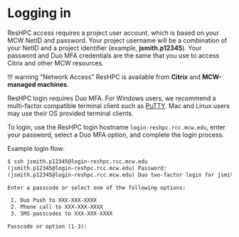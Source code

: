 # Logging in

ResHPC access requires a project user account, which is based on your MCW NetID and password. Your project username will be a combination of your NetID and a project identifier (example, **jsmith.p12345**). Your password and Duo MFA credentials are the same that you use to access Citrix and other MCW resources.

!!! warning "Network Access"
    ResHPC is available from **Citrix** and **MCW-managed machines**.

ResHPC login requires Duo MFA. For Windows users, we recommend a multi-factor compatible terminal client such as [PuTTY](https://www.chiark.greenend.org.uk/~sgtatham/putty/latest.html). Mac and Linux users may use their OS provided terminal clients.

To login, use the ResHPC login hostname `login-reshpc.rcc.mcw.edu`, enter your password, select a Duo MFA option, and complete the login process.

Example login flow:

```txt
$ ssh jsmith.p12345@login-reshpc.rcc.mcw.edu
(jsmith.p12345@login-reshpc.rcc.mcw.edu) Password:
(jsmith.p12345@login-reshpc.rcc.mcw.edu) Duo two-factor login for jsmith

Enter a passcode or select one of the following options:

 1. Duo Push to XXX-XXX-XXXX
 2. Phone call to XXX-XXX-XXXX
 3. SMS passcodes to XXX-XXX-XXXX

Passcode or option (1-3):
```
<!--
SRCE provides two access methods. Both methods require password authentication with Duo MFA.
: **SRCE OnDemand** provides a graphical interface similar to a remote desktop.
: **SSH** provides command-line access.

!!! warning "Network Access"
    SRCE is available from Citrix and MCW-managed machines.

## SRCE OnDemand

If you're new to using a cluster, SRCE OnDemand offers web browser-based access. You can manage files and start a remote desktop session on the cluster. All of this is possible without logging in via a traditional SSH terminal.

[Login to SRCE OnDemand](https://srce.rcc.mcw.edu/){ .md-button .md-button--primary }

For more info, see [SRCE OnDemand](ondemand.md#connecting-to-open-ondemand).

## SSH

SSH login from a Windows machine requires a multi-factor compatible terminal client. We recommend [PuTTY](https://www.chiark.greenend.org.uk/~sgtatham/putty/latest.html). Mac and Linux have built-in terminal clients.

To login, use the SRCE login hostname `login-srce.rcc.mcw.edu`, enter your project password, select a Duo MFA option, and complete the login process.

Example login to SRCE from a MacOS Terminal App:

```bash
$ ssh jsmith.p12345@login-srce.rcc.mcw.edu
(jsmith.p12345@login-srce.rcc.mcw.edu) Password:
(jsmith.p12345@login-srce.rcc.mcw.edu) Duo two-factor login for jsmith

Enter a passcode or select one of the following options:

 1. Duo Push to XXX-XXX-XXXX
 2. Phone call to XXX-XXX-XXXX
 3. SMS passcodes to XXX-XXX-XXXX

Passcode or option (1-3):
```
-->
